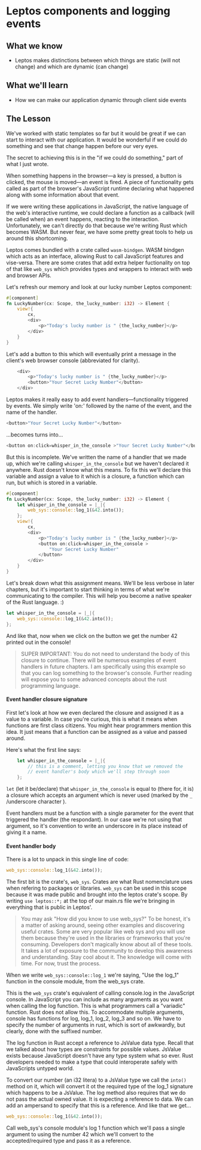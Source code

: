 
# Leptos components and logging events

## What we know
- Leptos makes distinctions between which things are static (will not change) and which are dynamic (can change)

## What we'll learn
- How we can make our application dynamic through client side events

## The Lesson
We've worked with static templates so far but it would be great if we can start to interact with our application. It would be wonderful if we could do something and see that change happen before our very eyes. 

The secret to achieving this is in the "if we could do something," part of what I just wrote.

When something happens in the browser—a key is pressed, a button is clicked, the mouse is moved—an event is fired. A piece of functionality gets called as part of the browser's JavaScript runtime declaring what happened along with some information about that event. 

If we were writing these applications in JavaScript, the native language of the web's interactive runtime, we could declare a function as a callback (will be called when) an event happens, reacting to the interaction. Unfortunately, we can't directly do that because we're writing Rust which becomes WASM. But never fear, we have some pretty great tools to help us around this shortcoming.

Leptos comes bundled with a crate called `wasm-bindgen`. WASM bindgen which acts as an interface, allowing Rust to call JavaScript features and vise-versa. There are some crates that add extra helper fuctionality on top of that like `web_sys` which provides types and wrappers to interact with web and browser APIs.

Let's refresh our memory and look at our lucky number Leptos component:

```rust
#[component]  
fn LuckyNumber(cx: Scope, the_lucky_number: i32) -> Element {  
    view!{  
        cx,  
        <div>  
            <p>"Today's lucky number is " {the_lucky_number}</p>  
        </div>  
    }  
}
```

Let's add a button to this which will eventually print a message in the client's web browser console (abbreviated for clarity).

```rust
	<div>  
		<p>"Today's lucky number is " {the_lucky_number}</p>  
		<button>"Your Secret Lucky Number"</button>  
	</div>  
```

Leptos makes it really easy to add event handlers—functionality triggered by events. We simply write 'on:' followed by the name of the event, and the name of the handler. 

```rust
<button>"Your Secret Lucky Number"</button>  
```

...becomes turns into...

```rust
<button on:click=whisper_in_the_console >"Your Secret Lucky Number"</button>  
```

But this is incomplete. We've written the name of a handler that we made up, which we're calling `whisper_in_the_console` but we haven't declared it anywhere. Rust doesn't know what this means. To fix this we'll declare this variable and assign a value to it which is a closure, a function which can run, but which is stored in a variable.

```rust
#[component]  
fn LuckyNumber(cx: Scope, the_lucky_number: i32) -> Element {
	let whisper_in_the_console = |_|{  
	    web_sys::console::log_1(&42.into());
	};  
	view!{  
	    cx,  
	    <div>  
	        <p>"Today's lucky number is " {the_lucky_number}</p>  
	        <button on:click=whisper_in_the_console >
		        "Your Secret Lucky Number"
			</button>  
	    </div>  
	}
}
```

Let's break down what this assignment means. We'll be less verbose in later chapters, but it's important to start thinking in terms of what we're communicating to the compiler. This will help you become a native speaker of the Rust language. :)

```rust
let whisper_in_the_console = |_|{  
    web_sys::console::log_1(&42.into());
};  
```

And like that, now when we click on the button we get the number 42 printed out in the console!

> SUPER IMPORTANT: You do not need to understand the body of this closure to continue. There will be numerous examples of event handlers in future chapters. I am specifically using this example so that you can log something to the browser's console. Further reading will expose you to some advanced concepts about the rust programming language.

#### Event handler closure signature

First let's look at how we even declared the closure and assigned it as a value to a variable. In case you're curious, this is what it means when functions are first class citizens. You might hear programmers mention this idea. It just means that a function can be assigned as a value and passed around.

Here's what the first line says:

```rust
	let whisper_in_the_console = |_|{ 
		// this is a comment, letting you know that we removed the
		// event handler's body which we'll step through soon
	};
```

`let` (let it be/declare) that `whisper_in_the_console` is equal to (there for, it is) a closure which accepts an argument which is never used (marked by the `_` /underscore character ).

 Event handlers must be a function with a single parameter for the event that triggered the handler (the respondant). In our case we're not using that argument, so it's convention to write an underscore in its place instead of giving it a name.

#### Event handler body

There is a lot to unpack in this single line of code:

```rust
web_sys::console::log_1(&42.into());
```

The first bit is the crate's, `web_sys`. Crates are what Rust nomenclature uses when refering to packages or libraries. `web_sys` can be used in this scope because it was made public and brought into the leptos crate's scope. By writing `use leptos::*;` at the top of our main.rs file we're bringing in everything that is public in Leptos'.

> You may ask "How did you know to use web_sys?" To be honest, it's a matter of asking around, seeing other examples and discovering useful crates. Some are very popular like web sys and you will use them because they're used in the libraries or frameworks that you're consuming. Developers don't magically know about all of these tools. It takes a lot of exposure to the community to develop this awareness and understanding. Stay cool about it. The knowledge will come with time. For now, trust the process.

When we write `web_sys::console::log_1` we're saying, "Use the log_1" function in the console module, from the web_sys crate. 

This is the `web_sys` crate's equivalent of calling console.log in the JavaScript console. In JavaScript you can include as many arguments as you want when calling the log function. This is what programmers call a "variadic" function. Rust does not allow this. To accommodate multiple arguments, console has functions for log, log_1, log_2, log_3 and so on. We have to specify the number of arguments in rust, which is sort of awkwardly, but clearly, done with the suffixed number.

The log function in Rust accept a reference to JsValue data type. Recall that we talked about how types are constraints for possible values. JsValue exists because JavaScript doesn't have any type system what so ever. Rust developers needed to make a type that could interoperate safely with JavaScripts untyped world. 

To convert our number (an i32 litera) to a JsValue type we call the `into()` method on it, which will convert it ot the required type of the log_1 signature which happens to be a JsValue. The log method also requires that we do not pass the actual owned value. It is expecting a reference to data. We can add an ampersand to specify that this is a reference.
And like that we get...

```rust
web_sys::console::log_1(&42.into());
```

Call web_sys's console module's log 1 function which we'll pass a single argument to using the number 42 which we'll convert to the accepted/required type and pass it as a reference.





